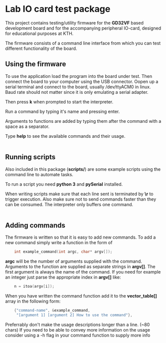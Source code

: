 <br>

# Lab IO card test package


This project contains testing/utility firmware for the **GD32VF** based development board and for the accompanying peripheral IO-card, designed for educational purposes at KTH.

The firmware consists of a command line interface from which you can test different functionality of the board.

## Using the firmware

To use the application load the program into the board under test. Then connect the board to your computer using the USB connector. Oopen up a serial terminal and connect to the board, usually /dev/ttyACM0 in linux. Baud rate should not matter since it is only emulating a serial adapter. 

Then press **k** when prompted to start the interpreter.

Run a command by typing it's name and pressing enter.

Arguments to functions are added by typing them after the command with a space as a separator.

Type **help** to see the available commands and their usage.
<br><br>

## Running scripts

Also included in this package (**scripts/**) are some example scripts using the command line to automate tasks.

To run a script you need **python 3** and **pySerial** installed.

When writing scripts make sure that each line sent is terminated by **\r** to trigger execution. Also make sure not to send commands faster than they can be consumed. The interpreter only buffers one command.
<br><br>

## Adding commands

The firmware is written so that it is easy to add new commands. To add a new command simply write a function in the form of
```c
    int example_command(int argc, char* argv[]);
```
**argc** will be the number of arguments supplied with the command. Arguments to the function are supplied as separate strings in **argv[]**. The first argument is always the name of the command. If you need for example an integer just parse the appropriate index in **argv[]** like:
```c
    n = itoa(argv[i]);
```
When you have written the command function add it to the **vector_table[]** array in the following form:
```c
    {"command-name", &example_command, 
     "[argument 1] [argument 2] How to use the command"},
```
Preferrably don't make the usage descriptions longer than a line. (~80 chars)
If you need to be able to convey more information on the usage consider using a -h flag in your command function to supply more info

